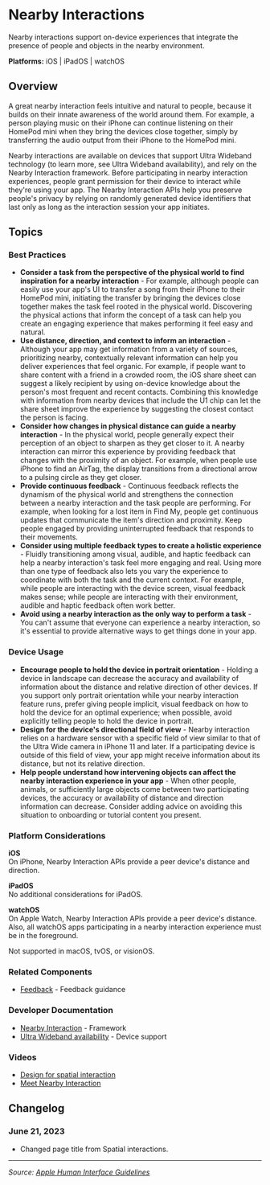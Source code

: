 # Nearby Interactions

Nearby interactions support on-device experiences that integrate the presence of people and objects in the nearby environment.

**Platforms:** iOS | iPadOS | watchOS

## Overview

A great nearby interaction feels intuitive and natural to people, because it builds on their innate awareness of the world around them. For example, a person playing music on their iPhone can continue listening on their HomePod mini when they bring the devices close together, simply by transferring the audio output from their iPhone to the HomePod mini.

Nearby interactions are available on devices that support Ultra Wideband technology (to learn more, see Ultra Wideband availability), and rely on the Nearby Interaction framework. Before participating in nearby interaction experiences, people grant permission for their device to interact while they're using your app. The Nearby Interaction APIs help you preserve people's privacy by relying on randomly generated device identifiers that last only as long as the interaction session your app initiates.

## Topics

### Best Practices

- **Consider a task from the perspective of the physical world to find inspiration for a nearby interaction** - For example, although people can easily use your app's UI to transfer a song from their iPhone to their HomePod mini, initiating the transfer by bringing the devices close together makes the task feel rooted in the physical world. Discovering the physical actions that inform the concept of a task can help you create an engaging experience that makes performing it feel easy and natural.
- **Use distance, direction, and context to inform an interaction** - Although your app may get information from a variety of sources, prioritizing nearby, contextually relevant information can help you deliver experiences that feel organic. For example, if people want to share content with a friend in a crowded room, the iOS share sheet can suggest a likely recipient by using on-device knowledge about the person's most frequent and recent contacts. Combining this knowledge with information from nearby devices that include the U1 chip can let the share sheet improve the experience by suggesting the closest contact the person is facing.
- **Consider how changes in physical distance can guide a nearby interaction** - In the physical world, people generally expect their perception of an object to sharpen as they get closer to it. A nearby interaction can mirror this experience by providing feedback that changes with the proximity of an object. For example, when people use iPhone to find an AirTag, the display transitions from a directional arrow to a pulsing circle as they get closer.
- **Provide continuous feedback** - Continuous feedback reflects the dynamism of the physical world and strengthens the connection between a nearby interaction and the task people are performing. For example, when looking for a lost item in Find My, people get continuous updates that communicate the item's direction and proximity. Keep people engaged by providing uninterrupted feedback that responds to their movements.
- **Consider using multiple feedback types to create a holistic experience** - Fluidly transitioning among visual, audible, and haptic feedback can help a nearby interaction's task feel more engaging and real. Using more than one type of feedback also lets you vary the experience to coordinate with both the task and the current context. For example, while people are interacting with the device screen, visual feedback makes sense; while people are interacting with their environment, audible and haptic feedback often work better.
- **Avoid using a nearby interaction as the only way to perform a task** - You can't assume that everyone can experience a nearby interaction, so it's essential to provide alternative ways to get things done in your app.

### Device Usage

- **Encourage people to hold the device in portrait orientation** - Holding a device in landscape can decrease the accuracy and availability of information about the distance and relative direction of other devices. If you support only portrait orientation while your nearby interaction feature runs, prefer giving people implicit, visual feedback on how to hold the device for an optimal experience; when possible, avoid explicitly telling people to hold the device in portrait.
- **Design for the device's directional field of view** - Nearby interaction relies on a hardware sensor with a specific field of view similar to that of the Ultra Wide camera in iPhone 11 and later. If a participating device is outside of this field of view, your app might receive information about its distance, but not its relative direction.
- **Help people understand how intervening objects can affect the nearby interaction experience in your app** - When other people, animals, or sufficiently large objects come between two participating devices, the accuracy or availability of distance and direction information can decrease. Consider adding advice on avoiding this situation to onboarding or tutorial content you present.

### Platform Considerations

**iOS**  
On iPhone, Nearby Interaction APIs provide a peer device's distance and direction.

**iPadOS**  
No additional considerations for iPadOS.

**watchOS**  
On Apple Watch, Nearby Interaction APIs provide a peer device's distance. Also, all watchOS apps participating in a nearby interaction experience must be in the foreground.

Not supported in macOS, tvOS, or visionOS.

### Related Components

- [Feedback](https://developer.apple.com/design/human-interface-guidelines/feedback) - Feedback guidance

### Developer Documentation

- [Nearby Interaction](https://developer.apple.com/documentation/nearbyinteraction) - Framework
- [Ultra Wideband availability](https://developer.apple.com/documentation/nearbyinteraction/ultra_wideband_availability) - Device support

### Videos

- [Design for spatial interaction](https://developer.apple.com/videos/play/wwdc2021/10094/)
- [Meet Nearby Interaction](https://developer.apple.com/videos/play/wwdc2020/10668/)

## Changelog

### June 21, 2023
- Changed page title from Spatial interactions.

---

*Source: [Apple Human Interface Guidelines](https://developer.apple.com/design/human-interface-guidelines/nearby-interactions)*